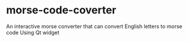 # morse-code-coverter
An interactive morse converter that can convert English letters to morse code Using Qt widget
